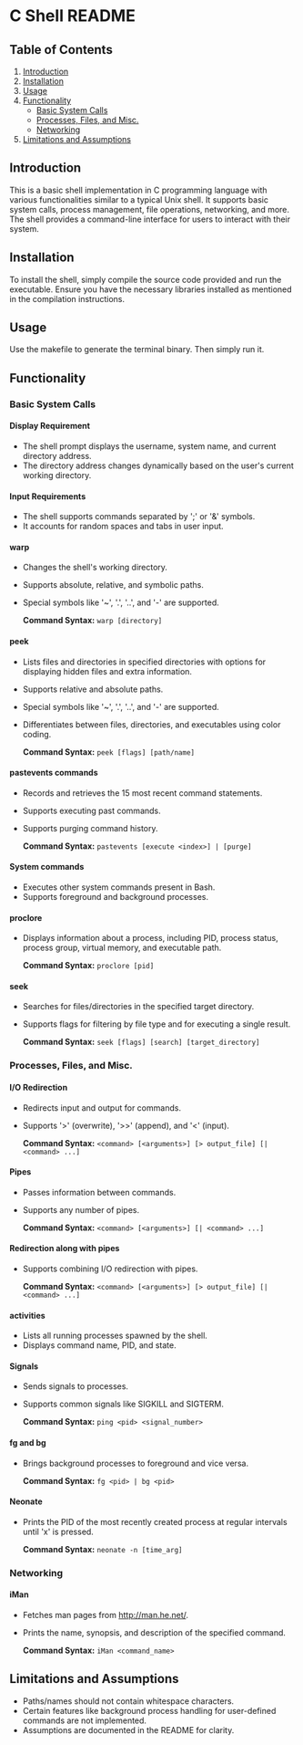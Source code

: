 # C Shell README

## Table of Contents
1. [Introduction](#introduction)
2. [Installation](#installation)
3. [Usage](#usage)
4. [Functionality](#functionality)
    - [Basic System Calls](#basic-system-calls)
    - [Processes, Files, and Misc.](#processes-files-and-misc)
    - [Networking](#networking)
5. [Limitations and Assumptions](#limitations-and-assumptions)


## Introduction

This is a basic shell implementation in C programming language with various functionalities similar to a typical Unix shell. It supports basic system calls, process management, file operations, networking, and more. The shell provides a command-line interface for users to interact with their system.

## Installation

To install the shell, simply compile the source code provided and run the executable. Ensure you have the necessary libraries installed as mentioned in the compilation instructions.

## Usage

Use the makefile to generate the terminal binary. Then simply run it.

## Functionality

### Basic System Calls

#### Display Requirement
- The shell prompt displays the username, system name, and current directory address.
- The directory address changes dynamically based on the user's current working directory.

#### Input Requirements
- The shell supports commands separated by ';' or '&' symbols.
- It accounts for random spaces and tabs in user input.

#### warp
- Changes the shell's working directory.
- Supports absolute, relative, and symbolic paths.
- Special symbols like '~', '.', '..', and '-' are supported.

    **Command Syntax:** `warp [directory]`

#### peek
- Lists files and directories in specified directories with options for displaying hidden files and extra information.
- Supports relative and absolute paths.
- Special symbols like '~', '.', '..', and '-' are supported.
- Differentiates between files, directories, and executables using color coding.

    **Command Syntax:** `peek [flags] [path/name]`

#### pastevents commands
- Records and retrieves the 15 most recent command statements.
- Supports executing past commands.
- Supports purging command history.

    **Command Syntax:** `pastevents [execute <index>] | [purge]`

#### System commands
- Executes other system commands present in Bash.
- Supports foreground and background processes.

#### proclore
- Displays information about a process, including PID, process status, process group, virtual memory, and executable path.

    **Command Syntax:** `proclore [pid]`

#### seek
- Searches for files/directories in the specified target directory.
- Supports flags for filtering by file type and for executing a single result.

    **Command Syntax:** `seek [flags] [search] [target_directory]`

### Processes, Files, and Misc.

#### I/O Redirection
- Redirects input and output for commands.
- Supports '>' (overwrite), '>>' (append), and '<' (input).

    **Command Syntax:** `<command> [<arguments>] [> output_file] [| <command> ...]`

#### Pipes
- Passes information between commands.
- Supports any number of pipes.

    **Command Syntax:** `<command> [<arguments>] [| <command> ...]`

#### Redirection along with pipes
- Supports combining I/O redirection with pipes.

    **Command Syntax:** `<command> [<arguments>] [> output_file] [| <command> ...]`

#### activities
- Lists all running processes spawned by the shell.
- Displays command name, PID, and state.

#### Signals
- Sends signals to processes.
- Supports common signals like SIGKILL and SIGTERM.

    **Command Syntax:** `ping <pid> <signal_number>`

#### fg and bg
- Brings background processes to foreground and vice versa.

    **Command Syntax:** `fg <pid> | bg <pid>`

#### Neonate
- Prints the PID of the most recently created process at regular intervals until 'x' is pressed.

    **Command Syntax:** `neonate -n [time_arg]`

### Networking

#### iMan
- Fetches man pages from http://man.he.net/.
- Prints the name, synopsis, and description of the specified command.

    **Command Syntax:** `iMan <command_name>`

## Limitations and Assumptions

- Paths/names should not contain whitespace characters.
- Certain features like background process handling for user-defined commands are not implemented.
- Assumptions are documented in the README for clarity.

